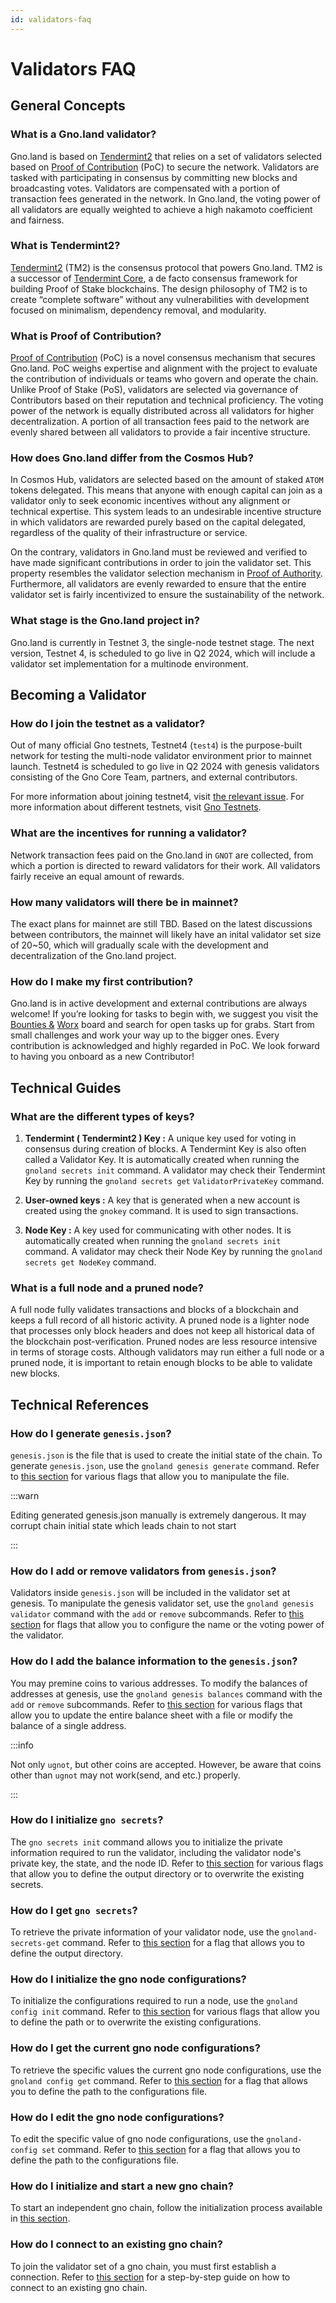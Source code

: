 ```yaml
---
id: validators-faq
---
```


# Validators FAQ

## General Concepts

### What is a Gno.land validator?

Gno.land is based on [Tendermint2](https://docs.gno.land/concepts/tendermint2) that relies on a set of validators
selected based on [Proof of Contribution](https://docs.gno.land/concepts/proof-of-contribution) (PoC) to secure the
network. Validators are tasked with participating in consensus by committing new blocks and broadcasting votes.
Validators are compensated with a portion of transaction fees generated in the network. In Gno.land, the voting power of
all validators are equally weighted to achieve a high nakamoto coefficient and fairness.

### What is Tendermint2?

[Tendermint2](https://docs.gno.land/concepts/tendermint2) (TM2) is the consensus protocol that powers Gno.land. TM2 is a
successor of [Tendermint Core](https://github.com/tendermint/tendermint2), a de facto consensus framework for building
Proof of Stake blockchains. The design philosophy of TM2 is to create “complete software” without any vulnerabilities
with development focused on minimalism, dependency removal, and modularity.

### What is Proof of Contribution?

[Proof of Contribution](https://docs.gno.land/concepts/proof-of-contribution) (PoC) is a novel consensus mechanism that
secures Gno.land. PoC weighs expertise and alignment with the project to evaluate the contribution of individuals or
teams who govern and operate the chain. Unlike Proof of Stake (PoS), validators are selected via governance of
Contributors based on their reputation and technical proficiency. The voting power of the network is equally distributed
across all validators for higher decentralization. A portion of all transaction fees paid to the network are evenly
shared between all validators to provide a fair incentive structure.

### How does Gno.land differ from the Cosmos Hub?

In Cosmos Hub, validators are selected based on the amount of staked `ATOM` tokens delegated. This means that anyone
with enough capital can join as a validator only to seek economic incentives without any alignment or technical
expertise. This system leads to an undesirable incentive structure in which validators are rewarded purely based on the
capital delegated, regardless of the quality of their infrastructure or service.

On the contrary, validators in Gno.land must be reviewed and verified to have made significant contributions in order to
join the validator set. This property resembles the validator selection mechanism
in [Proof of Authority](https://openethereum.github.io/Proof-of-Authority-Chains). Furthermore, all validators are
evenly rewarded to ensure that the entire validator set is fairly incentivized to ensure the sustainability of the
network.

### What stage is the Gno.land project in?

Gno.land is currently in Testnet 3, the single-node testnet stage. The next version, Testnet 4, is scheduled to go live
in Q2 2024, which will include a validator set implementation for a multinode environment.

## Becoming a Validator

### How do I join the testnet as a validator?

Out of many official Gno testnets, Testnet4 (`test4`) is the purpose-built network for testing the multi-node validator
environment prior to mainnet launch. Testnet4 is scheduled to go live in Q2 2024 with genesis validators consisting of
the Gno Core Team, partners, and external contributors.

For more information about joining testnet4,
visit [the relevant issue](https://github.com/gnolang/hackerspace/issues/69). For more information about different
testnets, visit [Gno Testnets](https://docs.gno.land/concepts/testnets).

### What are the incentives for running a validator?

Network transaction fees paid on the Gno.land in `GNOT` are collected, from which a portion is directed to reward
validators for their work. All validators fairly receive an equal amount of rewards.

### How many validators will there be in mainnet?

The exact plans for mainnet are still TBD. Based on the latest discussions between contributors, the mainnet will likely
have an inital validator set size of 20~50, which will gradually scale with the development and decentralization of the
Gno.land project.

### How do I make my first contribution?

Gno.land is in active development and external contributions are always welcome! If you’re looking for tasks to begin
with, we suggest you visit
the [Bounties &](https://github.com/orgs/gnolang/projects/35/views/3) [Worx](https://github.com/orgs/gnolang/projects/35/views/3)
board and search for open tasks up for grabs. Start from small challenges and work your way up to the bigger ones. Every
contribution is acknowledged and highly regarded in PoC. We look forward to having you onboard as a new Contributor!

## Technical Guides

### What are the different types of keys?

1. **Tendermint ( Tendermint2 ) Key :** A unique key used for voting in consensus during creation of blocks. A
   Tendermint Key is also often called a Validator Key. It is automatically created when running
   the `gnoland secrets init` command. A validator may check their Tendermint Key by running
   the `gnoland secrets get` `ValidatorPrivateKey` command.

2. **User-owned keys :** A key that is generated when a new account is created using the `gnokey` command. It is used to
   sign transactions.

3. **Node Key :** A key used for communicating with other nodes. It is automatically created when running
   the `gnoland secrets init` command. A validator may check their Node Key by running the `gnoland secrets get NodeKey`
   command.

### What is a full node and a pruned node?

A full node fully validates transactions and blocks of a blockchain and keeps a full record of all historic activity. A
pruned node is a lighter node that processes only block headers and does not keep all historical data of the blockchain
post-verification. Pruned nodes are less resource intensive in terms of storage costs. Although validators may run
either a full node or a pruned node, it is important to retain enough blocks to be able to validate new blocks.

## Technical References

### How do I generate `genesis.json`?

`genesis.json` is the file that is used to create the initial state of the chain. To generate `genesis.json`, use
the `gnoland genesis generate` command. Refer
to [this section](../../gno-tooling/cli/gnoland.md#gnoland-genesis-generate-flags) for various flags that allow you to
manipulate the file.

:::warn

Editing generated genesis.json manually is extremely dangerous. It may corrupt chain initial state which leads chain to
not start

:::

### How do I add or remove validators from `genesis.json`?

Validators inside `genesis.json` will be included in the validator set at genesis. To manipulate the genesis validator
set, use the `gnoland genesis validator` command with the `add` or `remove` subcommands. Refer
to [this section](../../gno-tooling/cli/gnoland.md#gnoland-genesis-validator-flags) for flags that allow you to
configure the name or the voting power of the validator.

### How do I add the balance information to the `genesis.json`?

You may premine coins to various addresses. To modify the balances of addresses at genesis, use
the `gnoland genesis balances` command with the `add` or `remove` subcommands. Refer
to [this section](../../gno-tooling/cli/gnoland.md#gnoland-genesis-balances-add-flags) for various flags that allow you
to update the entire balance sheet with a file or modify the balance of a single address.

:::info

Not only `ugnot`, but other coins are accepted. However, be aware that coins other than `ugnot` may not work(send, and
etc.) properly.

:::

### How do I initialize `gno secrets`?

The `gno secrets init` command allows you to initialize the private information required to run the validator, including
the validator node's private key, the state, and the node ID. Refer
to [this section](../../gno-tooling/cli/gnoland.md#gnoland-secrets-init-flags) for various flags that allow you to
define the output directory or to overwrite the existing secrets.

### How do I get `gno secrets`?

To retrieve the private information of your validator node, use the `gnoland-secrets-get` command. Refer
to [this section](../../gno-tooling/cli/gnoland.md#gnoland-secrets-get-flags) for a flag that allows you to define the
output directory.

### How do I initialize the gno node configurations?

To initialize the configurations required to run a node, use the `gnoland config init` command. Refer
to [this section](../../gno-tooling/cli/gnoland.md#gnoland-config-init-flags) for various flags that allow you to define
the path or to overwrite the existing configurations.

### How do I get the current gno node configurations?

To retrieve the specific values the current gno node configurations, use the `gnoland config get` command. Refer
to [this section](../../gno-tooling/cli/gnoland.md#gnoland-config-get) for a flag that allows you to define the path to
the configurations file.

### How do I edit the gno node configurations?

To edit the specific value of gno node configurations, use the `gnoland-config set` command. Refer
to [this section](../../gno-tooling/cli/gnoland.md#gnoland-config-set) for a flag that allows you to define the path to
the configurations file.

### How do I initialize and start a new gno chain?

To start an independent gno chain, follow the initialization process available
in [this section](./start-a-new-gno-chain-and-validator.md).

### How do I connect to an existing gno chain?

To join the validator set of a gno chain, you must first establish a connection. Refer
to [this section](./connect-to-an-existing-gno-chain.md) for a step-by-step guide on how to connect to an existing gno
chain.
